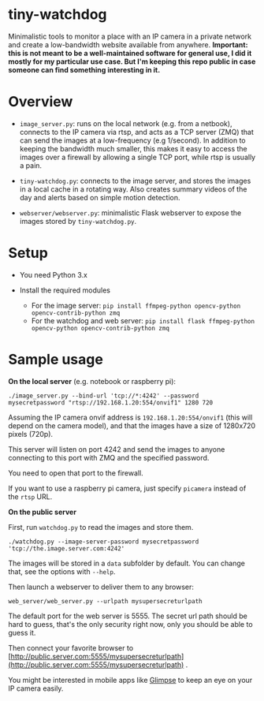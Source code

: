 # tiny-watchdog

Minimalistic tools to monitor a place with an IP camera in a private network and create a low-bandwidth website available from anywhere. **Important: this is not meant to be a well-maintained software for general use, I did it mostly for my particular use case. But I'm keeping this repo public in case someone can find something interesting in it.**

# Overview

- `image_server.py`: runs on the local network (e.g. from a netbook), connects to the IP camera via rtsp, and acts as a TCP server (ZMQ) that can send the images at a low-frequency (e.g 1/second). In addition to keeping the bandwidth much smaller, this makes it easy to access the images over a firewall by allowing a single TCP port, while rtsp is usually a pain.

- `tiny-watchdog.py`: connects to the image server, and stores the images in a local cache in a rotating way. Also creates summary videos of the day and alerts based on simple motion detection.

- `webserver/webserver.py`: minimalistic Flask webserver to expose the images stored by `tiny-watchdog.py`.

# Setup

- You need Python 3.x

- Install the required modules
	- For the image server: `pip install ffmpeg-python opencv-python opencv-contrib-python zmq`
	- For the watchdog and web server: `pip install flask ffmpeg-python opencv-python opencv-contrib-python zmq`


# Sample usage

**On the local server** (e.g. notebook or raspberry pi):

```
./image_server.py --bind-url 'tcp://*:4242' --password mysecretpassword "rtsp://192.168.1.20:554/onvif1" 1280 720
```

Assuming the IP camera onvif address is `192.168.1.20:554/onvif1` (this will depend on the camera model), and that the images have a size of 1280x720 pixels (720p).

This server will listen on port 4242 and send the images to anyone connecting to this port with ZMQ and the specified password.

You need to open that port to the firewall.

If you want to use a raspberry pi camera, just specify `picamera` instead of the `rtsp` URL.

**On the public server**

First, run `watchdog.py` to read the images and store them.

```
./watchdog.py --image-server-password mysecretpassword 'tcp://the.image.server.com:4242'
```

The images will be stored in a `data` subfolder by default. You can change that, see the options with `--help`.

Then launch a webserver to deliver them to any browser:

```
web_server/web_server.py --urlpath mysupersecreturlpath
```

The default port for the web server is 5555. The secret url path should be hard to guess, that's the only security right now, only you should be able to guess it.

Then connect your favorite browser to [http://public.server.com:5555/mysupersecreturlpath](http://public.server.com:5555/mysupersecreturlpath) . 

You might be interested in mobile apps like [Glimpse](https://itunes.apple.com/us/app/glimpse-webpages-for-your-watch-and-notification-center/id925765624?mt=8) to keep an eye on your IP camera easily.
